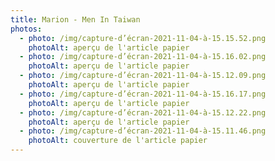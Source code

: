 ```yaml
---
title: Marion - Men In Taiwan
photos:
  - photo: /img/capture-d’écran-2021-11-04-à-15.15.52.png
    photoAlt: aperçu de l'article papier
  - photo: /img/capture-d’écran-2021-11-04-à-15.16.02.png
    photoAlt: aperçu de l'article papier
  - photo: /img/capture-d’écran-2021-11-04-à-15.12.09.png
    photoAlt: aperçu de l'article papier
  - photo: /img/capture-d’écran-2021-11-04-à-15.16.17.png
    photoAlt: aperçu de l'article papier
  - photo: /img/capture-d’écran-2021-11-04-à-15.12.22.png
    photoAlt: aperçu de l'article papier
  - photo: /img/capture-d’écran-2021-11-04-à-15.11.46.png
    photoAlt: couverture de l'article papier
---
```

